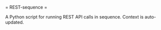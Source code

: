 = REST-sequence =

A Python script for running REST API calls in sequence. Context is
auto-updated.
